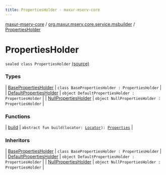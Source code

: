 ```yaml
---
title: PropertiesHolder - maxur-mserv-core
---
```


[maxur-mserv-core](../../index.html) / [org.maxur.mserv.core.service.msbuilder](../index.html) / [PropertiesHolder](.)

# PropertiesHolder

`sealed class PropertiesHolder` [(source)](https://github.com/myunusov/maxur-mserv/tree/master/maxur-mserv-core/src/main/kotlin/org/maxur/mserv/core/service/msbuilder/MicroServiceBuilder.kt#L176)

### Types

| [BasePropertiesHolder](-base-properties-holder/index.html) | `class BasePropertiesHolder : PropertiesHolder` |
| [DefaultPropertiesHolder](-default-properties-holder/index.html) | `object DefaultPropertiesHolder : PropertiesHolder` |
| [NullPropertiesHolder](-null-properties-holder/index.html) | `object NullPropertiesHolder : PropertiesHolder` |

### Functions

| [build](build.html) | `abstract fun build(locator: `[`Locator`](../../org.maxur.mserv.core/-locator/index.html)`): `[`Properties`](../../org.maxur.mserv.core.service.properties/-properties/index.html) |

### Inheritors

| [BasePropertiesHolder](-base-properties-holder/index.html) | `class BasePropertiesHolder : PropertiesHolder` |
| [DefaultPropertiesHolder](-default-properties-holder/index.html) | `object DefaultPropertiesHolder : PropertiesHolder` |
| [NullPropertiesHolder](-null-properties-holder/index.html) | `object NullPropertiesHolder : PropertiesHolder` |

